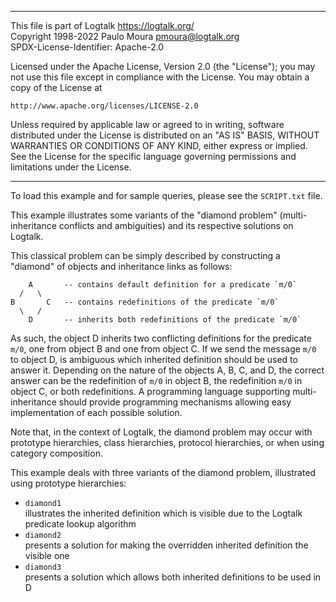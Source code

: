 ________________________________________________________________________

This file is part of Logtalk <https://logtalk.org/>  
Copyright 1998-2022 Paulo Moura <pmoura@logtalk.org>  
SPDX-License-Identifier: Apache-2.0

Licensed under the Apache License, Version 2.0 (the "License");
you may not use this file except in compliance with the License.
You may obtain a copy of the License at

    http://www.apache.org/licenses/LICENSE-2.0

Unless required by applicable law or agreed to in writing, software
distributed under the License is distributed on an "AS IS" BASIS,
WITHOUT WARRANTIES OR CONDITIONS OF ANY KIND, either express or implied.
See the License for the specific language governing permissions and
limitations under the License.
________________________________________________________________________


To load this example and for sample queries, please see the `SCRIPT.txt`
file.

This example illustrates some variants of the "diamond problem" 
(multi-inheritance conflicts and ambiguities) and its respective 
solutions on Logtalk.

This classical problem can be simply described by constructing a 
"diamond" of objects and inheritance links as follows:

	    A       -- contains default definition for a predicate `m/0`
	  /   \
	B       C   -- contains redefinitions of the predicate `m/0`
	  \   /
	    D       -- inherits both redefinitions of the predicate `m/0`

As such, the object D inherits two conflicting definitions for the 
predicate `m/0`, one from object B and one from object C. If we send 
the message `m/0` to object D, is ambiguous which inherited definition 
should be used to answer it. Depending on the nature of the objects 
A, B, C, and D, the correct answer can be the redefinition of `m/0` in 
object B, the redefinition `m/0` in object C, or both redefinitions.
A programming language supporting multi-inheritance should provide 
programming mechanisms allowing easy implementation of each possible 
solution.

Note that, in the context of Logtalk, the diamond problem may occur with 
prototype hierarchies, class hierarchies, protocol hierarchies, or when 
using category composition.

This example deals with three variants of the diamond problem, illustrated 
using prototype hierarchies:

- `diamond1`  
	illustrates the inherited definition which is visible due to the
	Logtalk predicate lookup algorithm
- `diamond2`  
	presents a solution for making the overridden inherited definition 
	the visible one
- `diamond3`  
	presents a solution which allows both inherited definitions to be 
	used in D
